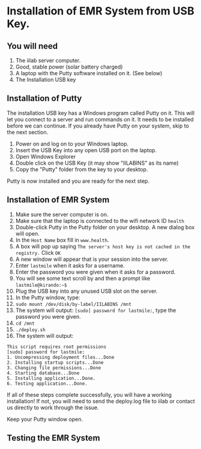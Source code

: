 # Installation of EMR System from USB Key.

## You will need
1. The iilab server computer.
2. Good, stable power (solar battery charged)
3. A laptop with the Putty software installed on it. (See below)
4. The Installation USB key

## Installation of Putty
The installation USB key has a Windows program called Putty on it. This will let you connect
to a server and run commands on it. It needs to be installed before we can continue. If you 
already have Putty on your system, skip to the next section.

1. Power on and log on to your Windows laptop.
2. Insert the USB Key into any open USB port on the laptop.
3. Open Windows Explorer
4. Double click on the USB Key (it may show "IILABINS" as its name)
5. Copy the "Putty" folder from the key to your desktop.

Putty is now installed and you are ready for the next step.

## Installation of EMR System
1. Make sure the server computer is on.
1. Make sure that the laptop is connected to the wifi network ID `health`
1. Double-click Putty in the Putty folder on your desktop. A new dialog box will open.
1. In the `Host Name` box fill in `www.health`.
1. A box will pop up saying `The server's host key is not cached in the registry.` Click `OK`
1. A new window will appear that is your session into the server.
1. Enter `lastmile` when it asks for a username.
1. Enter the password you were given when it asks for a password.
1. You will see some text scroll by and then a prompt like `lastmile@kirando:~$`  
1. Plug the USB key into any unused USB slot on the server.
1. In the Putty window, type:
 11. `sudo mount /dev/disk/by-label/IILABINS /mnt`
 11. The system will output: `[sudo] password for lastmile:`, type the password you were given.
 11. `cd /mnt`
 11. `./deploy.sh`
 11. The system will output:
```
This script requires root permissions
[sudo] password for lastmile: 
1. Uncompressing deployment files...Done
2. Installing startup scripts...Done
3. Changing file permissions...Done
4. Starting database...Done
5. Installing application...Done.
6. Testing application...Done.
```

If all of these steps complete successfully, you will have a working installation! If not, you 
will need to send the deploy.log file to iilab or contact us directly to work through the issue.

Keep your Putty window open.

## Testing the EMR System


